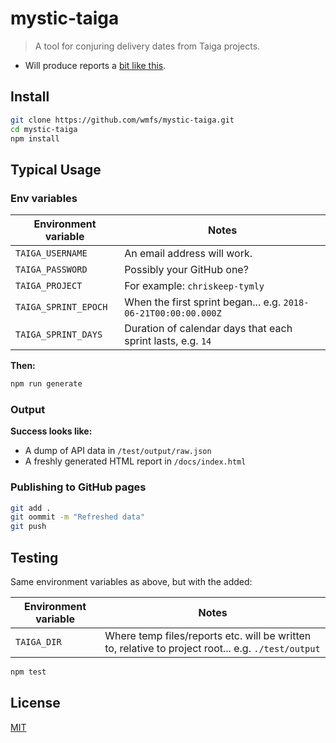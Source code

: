# mystic-taiga

> A tool for conjuring delivery dates from Taiga projects.

* Will produce reports a [bit like this](https://wmfs.github.io/mystic-taiga/).

## <a name="install"></a>Install
```bash
git clone https://github.com/wmfs/mystic-taiga.git
cd mystic-taiga
npm install
```

## Typical Usage

### Env variables

| Environment variable  | Notes     |
| --------------------  | --------- |
| `TAIGA_USERNAME`      | An email address will work. |
| `TAIGA_PASSWORD`      | Possibly your GitHub one? |
| `TAIGA_PROJECT`       | For example: `chriskeep-tymly` |
| `TAIGA_SPRINT_EPOCH`  | When the first sprint began... e.g. `2018-06-21T00:00:00.000Z` |
| `TAIGA_SPRINT_DAYS`   | Duration of calendar days that each sprint lasts, e.g. `14` |


**Then:**

```bash
npm run generate
```

### Output

**Success looks like:**

* A dump of API data in `/test/output/raw.json`
* A freshly generated HTML report in `/docs/index.html`

### Publishing to GitHub pages

``` bash
git add .
git oommit -m "Refreshed data"
git push
```

## Testing

Same environment variables as above, but with the added:

| Environment variable  | Notes     |
| --------------------  | --------- |
| `TAIGA_DIR`           | Where temp files/reports etc. will be written to, relative to project root... e.g. `./test/output` |

``` bash
npm test
```

## <a name="license"></a>License
[MIT](https://github.com/wmfs/mystic-taiga/blob/master/LICENSE)
